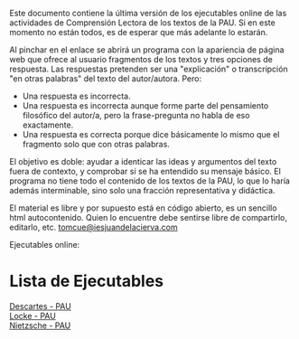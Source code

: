 Este documento contiene la última versión de los ejecutables online de las actividades de Comprensión Lectora de los textos de la PAU.
Si en este momento no están todos, es de esperar que más adelante lo estarán.

Al pinchar en el enlace se abrirá un programa con la apariencia de página web que ofrece al usuario fragmentos de los textos y tres opciones de respuesta.
Las respuestas pretenden ser una "explicación" o transcripción "en otras palabras" del texto del autor/autora. Pero:
- Una respuesta es incorrecta.
- Una respuesta es incorrecta aunque forme parte del pensamiento filosófico del autor/a, pero la frase-pregunta no habla de eso exactamente.
- Una respuesta es correcta porque dice básicamente lo mismo que el fragmento solo que con otras palabras.
  
El objetivo es doble: ayudar a identicar las ideas y argumentos del texto fuera de contexto, y comprobar si se ha entendido su mensaje básico.
El programa no tiene todo el contenido de los textos de la PAU, lo que lo haría además interminable, sino solo una fracción representativa y didáctica.

El material es libre y por supuesto está en código abierto, es un sencillo html autocontenido. Quien lo encuentre debe sentirse libre de compartirlo, editarlo, etc. 
tomcue@iesjuandelacierva.com

Ejecutables online:

# Lista de Ejecutables

<a href="https://vertice1971.github.io/Historia_de_la_Filosofia/Descartes-PAU.html" target="_blank">Descartes - PAU</a>  
<a href="https://vertice1971.github.io/Historia_de_la_Filosofia/Locke-PAU.html" target="_blank">Locke - PAU</a>  
<a href="https://vertice1971.github.io/Historia_de_la_Filosofia/Nietzsche-PAU.html" target="_blank">Nietzsche - PAU</a>  



